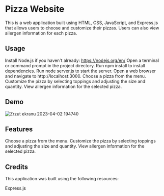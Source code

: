 # Pizza Website

This is a web application built using HTML, CSS, JavaScript, and Express.js that allows users to choose and customize their pizzas. Users can also view allergen information for each pizza.

## Usage

Install Node.js if you haven't already: https://nodejs.org/en/
Open a terminal or command prompt in the project directory.
Run npm install to install dependencies.
Run node server.js to start the server.
Open a web browser and navigate to http://localhost:3000.
Choose a pizza from the menu.
Customize the pizza by selecting toppings and adjusting the size and quantity.
View allergen information for the selected pizza.

## Demo

![Zrzut ekranu 2023-04-02 194740](https://user-images.githubusercontent.com/116550165/229370114-33d2564e-6d7c-482b-8529-5db3ab6cb95a.png)


## Features

Choose a pizza from the menu.
Customize the pizza by selecting toppings and adjusting the size and quantity.
View allergen information for the selected pizza.

## Credits

This application was built using the following resources:

Express.js
